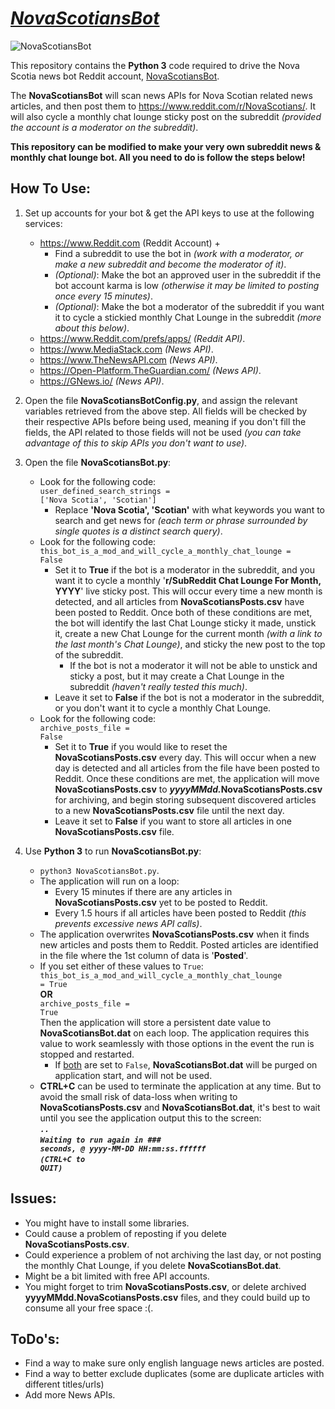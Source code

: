# <u><i>NovaScotiansBot</i></u>
![NovaScotiansBot](https://github.com/xTkAx/NovaScotiansBot/assets/16578236/d650aed1-32bf-4d81-a835-d6816252a07c)

This repository contains the <b>Python 3</b> code required to drive the Nova Scotia news bot Reddit account, [NovaScotiansBot](https://www.reddit.com/u/NovaScotiansBot/).

The <b>NovaScotiansBot</b> will scan news APIs for Nova Scotian related news articles, and then post them to https://www.reddit.com/r/NovaScotians/.  It will also cycle a monthly chat lounge sticky post on the subreddit <i>(provided the account is a moderator on the subreddit)</i>.

<b>This repository can be modified to make your very own subreddit news & monthly chat lounge bot.  All you need to do is follow the steps below!</b>

## How To Use:
1. Set up accounts for your bot & get the API keys to use at the following services:
   -  https://www.Reddit.com (Reddit Account) +
        - Find a subreddit to use the bot in <i>(work with a moderator, or make a new subreddit and become the moderator of it)</i>.
        - <i>(Optional)</i>: Make the bot an approved user in the subreddit if the bot account karma is low <i>(otherwise it may be limited to posting once every 15 minutes)</i>.
        - <i>(Optional)</i>: Make the bot a moderator of the subreddit if you want it to cycle a stickied monthly Chat Lounge in the subreddit <i>(more about this below)</i>.
   -  https://www.Reddit.com/prefs/apps/ <i>(Reddit API)</i>.
   -  https://www.MediaStack.com <i>(News API)</i>.
   -  https://www.TheNewsAPI.com <i>(News API)</i>.
   -  https://Open-Platform.TheGuardian.com/ <i>(News API)</i>.
   -  https://GNews.io/ <i>(News API)</i>.


2. Open the file <b>NovaScotiansBotConfig.py</b>, and assign the relevant variables retrieved from the above step.
All fields will be checked by their respective APIs before being used, meaning if you don't fill the fields, the API related to those fields will not be used <i>(you can take advantage of this to skip APIs you don't want to use)</i>.


3. Open the file <b>NovaScotiansBot.py</b>:
     - Look for the following code:<br/><code>user_defined_search_strings = ['Nova Scotia', 'Scotian']</code>
       - Replace <b>'Nova Scotia', 'Scotian'</b> with what keywords you want to search and get news for <i>(each term or phrase surrounded by single quotes is a distinct search query)</i>.
   - Look for the following code:<br/><code>this_bot_is_a_mod_and_will_cycle_a_monthly_chat_lounge = False</code>
     - Set it to <b>True</b> if the bot is a moderator in the subreddit, and you want it to cycle a monthly '<b>r/SubReddit Chat Lounge For Month, YYYY</b>' live sticky post.  This will occur every time a new month is detected, and all articles from <b>NovaScotiansPosts.csv</b> have been posted to Reddit.  Once both of these conditions are met, the bot will identify the last Chat Lounge sticky it made, unstick it, create a new Chat Lounge for the current month <i>(with a link to the last month's Chat Lounge)</i>, and sticky the new post to the top of the subreddit.  
       - If the bot is not a moderator it will not be able to unstick and sticky a post, but it may create a Chat Lounge in the subreddit <i>(haven't really tested this much)</i>.
     - Leave it set to <b>False</b> if the bot is not a moderator in the subreddit, or you don't want it to cycle a monthly Chat Lounge. 
   - Look for the following code:<br/><code>archive_posts_file = False</code>
     - Set it to <b>True</b> if you would like to reset the <b>NovaScotiansPosts.csv</b> every day.  This will occur when a new day is detected and all articles from the file have been posted to Reddit.  Once these conditions are met, the application will move <b>NovaScotiansPosts.csv</b> to <b><i>yyyyMMdd.</i>NovaScotiansPosts.csv</b> for archiving, and begin storing subsequent discovered articles to a new <b>NovaScotiansPosts.csv</b> file until the next day.
     - Leave it set to <b>False</b> if you want to store all articles in one <b>NovaScotiansPosts.csv</b> file.


4. Use <B>Python 3</B> to run <b>NovaScotiansBot.py</b>:
   - <code>python3 NovaScotiansBot.py</code>.
   - The application will run on a loop:
     - Every 15 minutes if there are any articles in <b>NovaScotiansPosts.csv</b> yet to be posted to Reddit.
     - Every 1.5 hours if all articles have been posted to Reddit <i>(this prevents excessive news API calls)</i>.
   - The application overwrites <b>NovaScotiansPosts.csv</b> when it finds new articles and posts them to Reddit. Posted articles are identified in the file where the 1st column of data is  '<b>Posted</b>'.
   - If you set either of these values to <code>True</code>:<br/><code>this_bot_is_a_mod_and_will_cycle_a_monthly_chat_lounge = True</code><br/><b>OR</b><br/><code>archive_posts_file = True</code><br/>Then the application will store a persistent date value to <b>NovaScotiansBot.dat</b> on each loop.  The application requires this value to work seamlessly with those options in the event the run is stopped and restarted. 
     - If <u>both</u> are set to <code>False</code>, <b>NovaScotiansBot.dat</b> will be purged on application start, and will not be used.
   - <b>CTRL+C</b> can be used to terminate the application at any time. But to avoid the small risk of data-loss when writing to <b>NovaScotiansPosts.csv</b> and <b>NovaScotiansBot.dat</b>, it's best to wait until you see the application output this to the screen:<br/><code><b><i>..</code><br/><code>Waiting to run again in ### seconds, @ yyyy-MM-DD HH:mm:ss.ffffff</code><br/><code>(CTRL+C to QUIT)</i></b></code>
  
## Issues:
- You might have to install some libraries.
- Could cause a problem of reposting if you delete <b>NovaScotiansPosts.csv</b>.
- Could experience a problem of not archiving the last day, or not posting the monthly Chat Lounge, if you delete <b>NovaScotiansBot.dat</b>.
- Might be a bit limited with free API accounts.
- You might forget to trim <b>NovaScotiansPosts.csv</b>, or delete archived <b>yyyyMMdd.NovaScotiansPosts.csv</b> files, and they could build up to consume all your free space :(.


## ToDo's:
- Find a way to make sure only english language news articles are posted.
- Find a way to better exclude duplicates (some are duplicate articles with different titles/urls)
- Add more News APIs.
